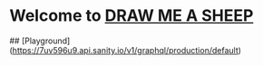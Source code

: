# Welcome to [DRAW ME A SHEEP](https://astro.build)

## [Playground] (https://7uv596u9.api.sanity.io/v1/graphql/production/default)
